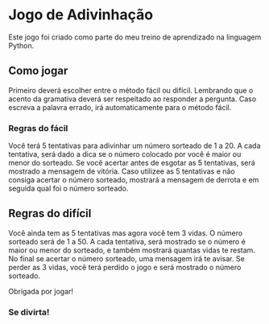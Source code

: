 # Jogo de Adivinhação
Este jogo foi criado como parte do meu treino de aprendizado na linguagem Python.

## Como jogar
Primeiro deverá escolher entre o método fácil ou difícil. Lembrando que o acento da gramativa deverá ser respeitado ao responder a pergunta. 
Caso escreva a palavra errado, irá automaticamente para o método fácil.

### Regras do fácil
Você terá 5 tentativas para adivinhar um número sorteado de 1 a 20.
A cada tentativa, será dado a dica se o número colocado por você é maior ou menor do sorteado.
Se você acertar antes de esgotar as 5 tentativas, será mostrado a mensagem de vitória.
Caso utilizee as 5 tentativas e não consiga acertar o número sorteado, mostrará a mensagem de derrota e em seguida qual foi o número sorteado.

## Regras do difícil
Você ainda tem as 5 tentativas mas agora você tem 3 vidas.
O número sorteado será de 1 a 50.
A cada tentativa, será mostrado se o número é maior ou menor do sorteado, e também mostrará quantas vidas te restam.
No final se acertar o número sorteado, uma mensagem irá te avisar.
Se perder as 3 vidas, você terá perdido o jogo e será mostrado o número sorteado.

Obrigada por jogar!
### Se divirta!


